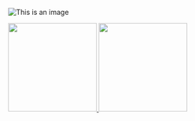 
![This is an image](https://www.codewars.com/users/@Dron/badges/large)
<p>
<a href="https://github.com/Dron404)h">
<img height="180em" src="https://github-readme-stats-eight-theta.vercel.app/api?username=Dron404&show_icons=true&theme=algolia&include_all_commits=true&count_private=true"/>
<img height="180em" src="https://github-readme-stats-eight-theta.vercel.app/api/top-langs/?username=Dron404&layout=compact&langs_count=8&theme=algolia"/>
</a>
</p>

<!--
**Dron404/Dron404** is a ✨ _special_ ✨ repository because its `README.md` (this file) appears on your GitHub profile.

<p align="left"> <img src="https://komarev.com/ghpvc/?username=Dron404&&label=Profile%20views&color=0e75b6&style=flat" alt="pantaiz" /> </p> - profile viwes
Here are some ideas to get you started:

- 🔭 I’m currently working on ...
- 🌱 I’m currently learning ...
- 👯 I’m looking to collaborate on ...
- 🤔 I’m looking for help with ...
- 💬 Ask me about ...
- 📫 How to reach me: ...
- 😄 Pronouns: ...
- ⚡ Fun fact: ...
-->
